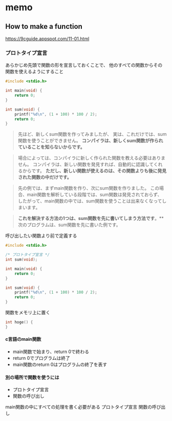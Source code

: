 # memo

## How to make a function
https://9cguide.appspot.com/11-01.html

### プロトタイプ宣言
あらかじめ先頭で関数の形を宣言しておくことで、
他のすべての関数からその関数を使えるようにすること

```c
#include <stdio.h>

int main(void) {
    return 0;
}

int sum(void) {
    printf("%d\n", (1 + 100) * 100 / 2);
    return 0;
}
```
>先ほど、新しくsum関数を作ってみましたが、
実は、これだけでは、sum関数を使うことができません。
**コンパイラは、新しくsum関数が作られていることを知らないからです。**

>場合によっては、コンパイラに新しく作られた関数を教える必要はありません。
コンパイラは、新しい関数を発見すれば、自動的に認識してくれるからです。
**ただし、新しい関数が使えるのは、その関数よりも後に発見された関数の中だけです。**

>先の例では、まずmain関数を作り、次にsum関数を作りました。
この場合、main関数を解析している段階では、sum関数は発見されておらず、
したがって、main関数の中では、sum関数を使うことは出来なくなってしまいます。

>**これを解決する方法の1つは、sum関数を先に書いてしまう方法です**。**
次のプログラムは、sum関数を先に書いた例です。

呼び出したい関数より前で定義する
```c
#include <stdio.h>

/* プロトタイプ宣言 */
int sum(void);

int main(void) {
    return 0;
}

int sum(void) {
    printf("%d\n", (1 + 100) * 100 / 2);
    return 0;
}
```

関数をメモリ上に置く
```c
int hoge() {
}
```

#### c言語のmain関数
- main関数で始まり、return 0で終わる
- return 0でプログラムは終了
- main関数のreturn 0はプログラムの終了を表す

#### 別の場所で関数を使うには
- プロトタイプ宣言
- 関数の呼び出し

main関数の中にすべての処理を書く必要がある
プロトタイプ宣言
関数の呼び出し



